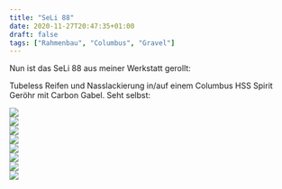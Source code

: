 ```yaml
---
title: "SeLi 88"
date: 2020-11-27T20:47:35+01:00
draft: false
tags: ["Rahmenbau", "Columbus", "Gravel"]
---
```


Nun ist das SeLi 88 aus meiner Werkstatt gerollt:

 
Tubeless Reifen und Nasslackierung in/auf einem Columbus HSS Spirit Geröhr mit Carbon Gabel. Seht selbst:

<img src="/rahmen/seli_88/IMG_0226.jpg" />
<br/>
<img src="/rahmen/seli_88/IMG_0227.jpg" />
<br/>
<img src="/rahmen/seli_88/IMG_0231.jpg" />
<br/>
<img src="/rahmen/seli_88/IMG_0234.jpg" />
<br/>
<img src="/rahmen/seli_88/IMG_0273.jpg" />
<br/>
<img src="/rahmen/seli_88/IMG_0277.jpg" />
<br/>
<img src="/rahmen/seli_88/IMG_0279.jpg" />
<br/>
<img src="/rahmen/seli_88/IMG_0281.jpg" />


